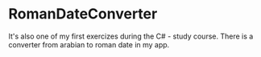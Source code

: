 # RomanDateConverter
It's also one of my first exercizes during the C# - study course. There is a converter from arabian to roman date in my app.
